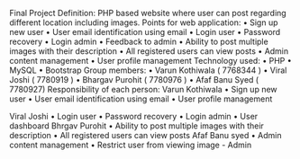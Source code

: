Final Project
Definition: PHP based website where user can post regarding different location including images.
Points for web application:
•	Sign up new user
•	User email identification using email
•	Login user
•	Password recovery
•	Login admin
•	Feedback to admin
•	Ability to post multiple images with their description
•	All registered users can view posts
•	Admin content management
•	User profile management
Technology used:
•	PHP
•	MySQL
•	Bootstrap
Group members:
•	Varun Kothiwala ( 7768344 )
•	Viral Joshi ( 7780919 )
•	Bhargav Purohit ( 7780976 )
•	Afaf Banu Syed ( 7780927)
Responsibility of each person:
Varun Kothiwala
•	Sign up new user
•	User email identification using email
•	User profile management

Viral Joshi
•	Login user 
•	Password recovery
•	Login admin
•	User dashboard
Bhrgav Purohit
•	Ability to post multiple images with their description
•	All registered users can view posts
Afaf Banu syed
•	Admin content management
•	Restrict user from viewing image - Admin

